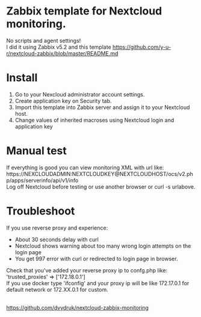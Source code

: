 # Zabbix template for Nextcloud monitoring.
No scripts and agent settings!<br>
I did it using Zabbix v5.2 and this template https://github.com/y-u-r/nextcloud-zabbix/blob/master/README.md 

# Install
1. Go to your Nexcloud administrator account settings.<br>
2. Create application key on Security tab.<br>
3. Import this template into Zabbix server and assign it to your Nextcloud host.<br>
4. Change values of inherited macroses using Nextcloud login and application key<br>

# Manual test
If everything is good you can view monitoring XML with url like:<br>
https://NEXCLOUDADMIN:NEXTCLOUDKEY@NEXTCLOUDHOST/ocs/v2.php/apps/serverinfo/api/v1/info<br>
Log off Nextcloud before testing or use another browser or curl -s urlabove.<br>

# Troubleshoot
If you use reverse proxy and experience:<br>
  - About 30 seconds delay with curl<br>
  - Nextcloud shows warning about too many wrong login attempts on the login page<br>
  - You get 997 error with curl or redirected to login page in browser.<br>
  
Check that you've added your reverse proxy ip to confg.php like:<br>
'trusted_proxies' => ['172.18.0.1']<br>
If you use docker type 'ifconfig' and your proxy ip will be like 172.17.0.1 for default network or 172.XX.0.1 for custom.

<br>https://github.com/dvydruk/nextcloud-zabbix-monitoring
